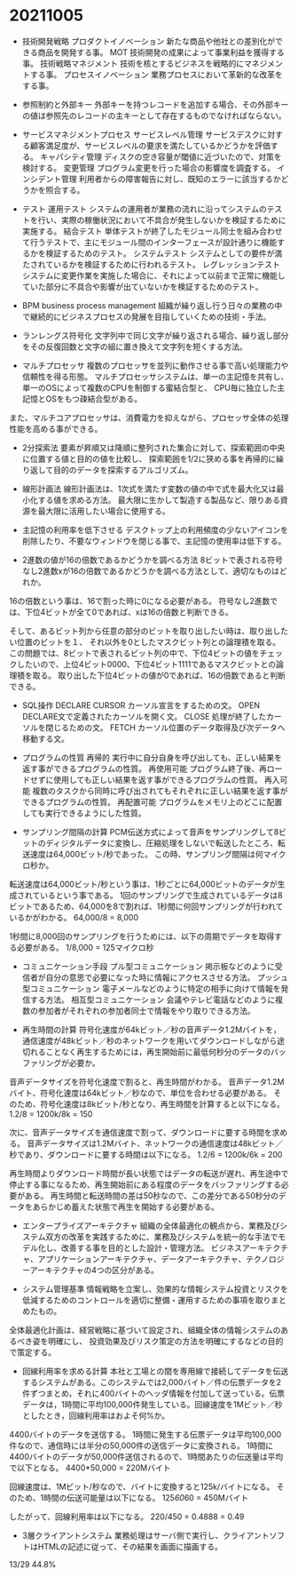 # 20211005

- 技術開発戦略
プロダクトイノベーション
新たな商品や他社との差別化ができる商品を開発する事。
MOT
技術開発の成果によって事業利益を獲得する事。
技術戦略マネジメント
技術を核とするビジネスを戦略的にマネジメントする事。
プロセスイノベーション
業務プロセスにおいて革新的な改革をする事。

- 参照制約と外部キー
外部キーを持つレコードを追加する場合、その外部キーの値は参照先のレコードの主キーとして存在するものでなければならない。

- サービスマネジメントプロセス
サービスレベル管理
サービスデスクに対する顧客満足度が、サービスレベルの要求を満たしているかどうかを評価する。
キャパシティ管理
ディスクの空き容量が閾値に近づいたので、対策を検討する。
変更管理
プログラム変更を行った場合の影響度を調査する。
インシデント管理
利用者からの障害報告に対し、既知のエラーに該当するかどうかを照合する。

- テスト
運用テスト
システムの運用者が業務の流れに沿ってシステムのテストを行い、実際の稼働状況において不具合が発生しないかを検証するために実施する。
結合テスト
単体テストが終了したモジュール同士を組み合わせて行うテストで、主にモジュール間のインターフェースが設計通りに機能するかを検証するためのテスト。
システムテスト
システムとしての要件が満たされているかを検証するために行われるテスト。
レグレッションテスト
システムに変更作業を実施した場合に、それによって以前まで正常に機能していた部分に不具合や影響が出ていないかを検証するためのテスト。

- BPM business process management
組織が繰り返し行う日々の業務の中で継続的にビジネスプロセスの発展を目指していくための技術・手法。

- ランレングス符号化
文字列中で同じ文字が繰り返される場合、繰り返し部分をその反復回数と文字の組に置き換えて文字列を短くする方法。

- マルチプロセッサ
複数のプロセッサを並列に動作させる事で高い処理能力や信頼性を得る形態。
マルチプロセッサシステムは、単一の主記憶を共有し、単一のOSによって複数のCPUを制御する蜜結合型と、
CPU毎に独立した主記憶とOSをもつ疎結合型がある。

また、マルチコアプロセッサは、消費電力を抑えながら、プロセッサ全体の処理性能を高める事ができる。

- 2分探索法
要素が昇順又は降順に整列された集合に対して、探索範囲の中央に位置する値と目的の値を比較し、
探索範囲を1/2に狭める事を再帰的に繰り返して目的のデータを探索するアルゴリズム。

- 線形計画法
線形計画法は、1次式を満たす変数の値の中で式を最大化又は最小化する値を求める方法。
最大限に生かして製造する製品など、限りある資源を最大限に活用したい場合に使用する。

- 主記憶の利用率を低下させる
デスクトップ上の利用頻度の少ないアイコンを削除したり、不要なウィンドウを閉じる事で、主記憶の使用率は低下する。

- 2進数の値が16の倍数であるかどうかを調べる方法
8ビットで表される符号なし2進数xが16の倍数であるかどうかを調べる方法として、適切なものはどれか。

16の倍数という事は、16で割った時に0になる必要がある。
符号なし2進数では、下位4ビットが全て0であれば、xは16の倍数と判断できる。

そして、あるビット列から任意の部分のビットを取り出したい時は、取り出したい位置のビットを１、
それ以外を0としたマスクビット列との論理積を取る。
この問題では、8ビットで表されるビット列の中で、下位4ビットの値をチェックしたいので、上位4ビット0000、下位4ビット1111であるマスクビットとの論理積を取る。
取り出した下位4ビットの値が0であれば、16の倍数であると判断できる。

- SQL操作
DECLARE CURSOR
カーソル宣言をするための文。
OPEN
DECLARE文で定義されたカーソルを開く文。
CLOSE
処理が終了したカーソルを閉じるための文。
FETCH
カーソル位置のデータ取得及び次データへ移動する文。

- プログラムの性質
再帰的
実行中に自分自身を呼び出しても、正しい結果を返す事ができるプログラムの性質。
再使用可能
プログラム終了後、再ロードせずに使用しても正しい結果を返す事ができるプログラムの性質。
再入可能
複数のタスクから同時に呼び出されてもそれぞれに正しい結果を返す事ができるプログラムの性質。
再配置可能
プログラムをメモリ上のどこに配置しても実行できるようにした性質。

- サンプリング間隔の計算
PCM伝送方式によって音声をサンプリングして8ビットのディジタルデータに変換し、圧縮処理をしないで転送したところ、転送速度は64,000ビット/秒であった。
この時、サンプリング間隔は何マイクロ秒か。

転送速度は64,000ビット/秒という事は、1秒ごとに64,000ビットのデータが生成されているという事である。
1回のサンプリングで生成されているデータは8ビットであるため、64,000を8で割れば、1秒間に何回サンプリングが行われているかがわかる。
64,000/8 = 8,000

1秒間に8,000回のサンプリングを行うためには、以下の周期でデータを取得する必要がある。
1/8,000 = 125マイクロ秒

- コミュニケーション手段
プル型コミュニケーション
掲示板などのように受信者が自分の意思で必要になった時に情報にアクセスさせる方法。
プッシュ型コミュニケーション
電子メールなどのように特定の相手に向けて情報を発信する方法。
相互型コミュニケーション
会議やテレビ電話などのように複数の参加者がそれぞれの参加者同士で情報をやり取りできる方法。

- 再生時間の計算
符号化速度が64kビット／秒の音声データ1.2Mバイトを，通信速度が48kビット／秒のネットワークを用いてダウンロードしながら途切れることなく再生するためには，再生開始前に最低何秒分のデータのバッファリングが必要か。

音声データサイズを符号化速度で割ると、再生時間がわかる。
音声データ1.2Mバイト、符号化速度は64kビット／秒なので、単位を合わせる必要がある。
そのため、符号化速度は8kビット/秒となり、再生時間を計算すると以下になる。
1.2/8 = 1200k/8k = 150

次に、音声データサイズを通信速度で割って、ダウンロードに要する時間を求める。
音声データサイズは1.2Mバイト、ネットワークの通信速度は48kビット／秒であり、ダウンロードに要する時間は以下になる。
1.2/6 = 1200k/6k = 200

再生時間よりダウンロード時間が長い状態ではデータの転送が遅れ、再生途中で停止する事になるため、再生開始前にある程度のデータをバッファリングする必要がある。
再生時間と転送時間の差は50秒なので、この差分である50秒分のデータをあらかじめ蓄えた状態で再生を開始する必要がある。

- エンタープライズアーキテクチャ
組織の全体最適化の観点から、業務及びシステム双方の改革を実践するために、業務及びシステムを統一的な手法でモデル化し、改善する事を目的とした設計・管理方法。
ビジネスアーキテクチャ、アプリケーションアーキテクチャ、データアーキテクチャ、テクノロジーアーキテクチャの4つの区分がある。

- システム管理基準
情報戦略を立案し、効果的な情報システム投資とリスクを低減するためのコントロールを適切に整備・運用するための事項を取りまとめたもの。

全体最適化計画は、経営戦略に基づいて設定され、組織全体の情報システムのあるべき姿を明確にし、
投資効果及びリスク策定の方法を明確にするなどの目的で策定する。

- 回線利用率を求める計算
本社と工場との間を専用線で接続してデータを伝送するシステムがある。このシステムでは2,000バイト／件の伝票データを2件ずつまとめ，それに400バイトのヘッダ情報を付加して送っている。伝票データは，1時間に平均100,000件発生している。回線速度を1Mビット／秒としたとき，回線利用率はおよそ何%か。

4400バイトのデータを送信する。
1時間に発生する伝票データは平均100,000件なので、通信時には半分の50,000件の送信データに変換される。
1時間に4400バイトのデータが50,000件送信されるので、1時間あたりの伝送量は平均で以下となる。
4400*50,000 = 220Mバイト

回線速度は、1Mビット/秒なので、バイトに変換すると125k/バイトになる。
そのため、1時間の伝送可能量は以下になる。
125*60*60 = 450Mバイト

したがって、回線利用率は以下になる。
220/450 = 0.4888 = 0.49

- 3層クライアントシステム
業務処理はサーバ側で実行し、クライアントソフトはHTMLの記述に従って、その結果を画面に描画する。

13/29 44.8%

